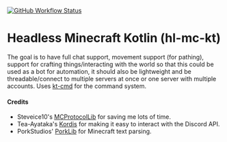 [![GitHub Workflow Status](https://img.shields.io/github/workflow/status/willemml/hl-mc-kt/Java%20CI%20with%20Gradle?logo=github)](https://github.com/wnuke/hl-mc-kt/actions?query=workflow%3A%22Java%20CI%20with%20Gradle%22)
# Headless Minecraft Kotlin (hl-mc-kt)

The goal is to have full chat support, movement support (for pathing), support for crafting things/interacting with the world so that this could be used as a bot for automation, it should also be lightweight and be threadable/connect to multiple servers at once or one server with multiple accounts.
Uses [kt-cmd](https://github.com/willemml/kt-cmd) for the command system.

#### Credits
 - Steveice10's [MCProtocolLib](https://github.com/Steveice10/MCProtocolLib) for saving me lots of time.
 - Tea-Ayataka's [Kordis](https://github.com/Tea-Ayataka/Kordis) for making it easy to interact with the Discord API.
 - PorkStudios' [PorkLib](https://github.com/PorkStudios/PorkLib) for Minecraft text parsing.
